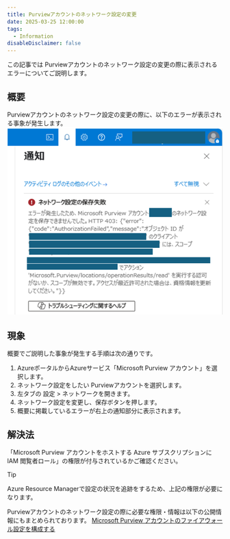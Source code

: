 ```yaml
---
title: Purviewアカウントのネットワーク設定の変更
date: 2025-03-25 12:00:00
tags:
  - Information
disableDisclaimer: false
---
```


この記事では Purviewアカウントのネットワーク設定の変更の際に表示されるエラーについてご説明します。

<!-- more -->

## 概要

Purviewアカウントのネットワーク設定の変更の際に、以下のエラーが表示される事象が発生します。
![](./how-to-change-network-settings/error.png)

## 現象
概要でご説明した事象が発生する手順は次の通りです。

1. AzureポータルからAzureサービス「Microsoft Purview アカウント」を選択します。
2. ネットワーク設定をしたい Purviewアカウントを選択します。
3. 左タブの 設定 > ネットワークを開きます。
4. ネットワーク設定を変更し、保存ボタンを押します。
5. 概要に掲載しているエラーが右上の通知部分に表示されます。

## 解決法

「Microsoft Purview アカウントをホストする Azure サブスクリプションに IAM 閲覧者ロール」の権限が付与されているかご確認ください。
> [!TIP]
> Azure Resource Managerで設定の状況を追跡をするため、上記の権限が必要になります。

Purviewアカウントのネットワーク設定の際に必要な権限・情報は以下の公開情報にもまとめられております。
[Microsoft Purview アカウントのファイアウォール設定を構成する](https://learn.microsoft.com/ja-jp/purview/catalog-firewall)

